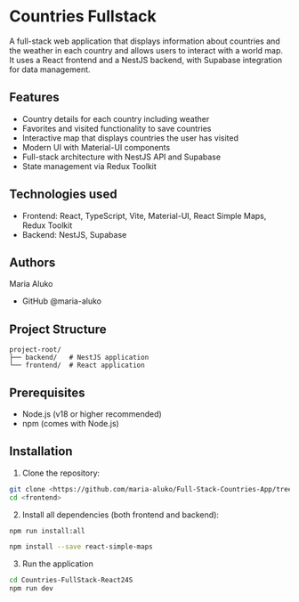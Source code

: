 # Countries Fullstack

A full-stack web application that displays information about countries and the weather in each country and allows users to interact with a world map. It uses a React frontend and a NestJS backend, with Supabase integration for data management.

## Features

- Country details for each country including weather
- Favorites and visited functionality to save countries
- Interactive map that displays countries the user has visited
- Modern UI with Material-UI components
- Full-stack architecture with NestJS API and Supabase
- State management via Redux Toolkit

## Technologies used

- Frontend: React, TypeScript, Vite, Material-UI, React Simple Maps, Redux Toolkit
- Backend: NestJS, Supabase

## Authors

Maria Aluko

- GitHub @maria-aluko

## Project Structure

```shell
project-root/
├── backend/   # NestJS application
└── frontend/  # React application
```

## Prerequisites

- Node.js (v18 or higher recommended)
- npm (comes with Node.js)

## Installation

1. Clone the repository:

```bash
git clone <https://github.com/maria-aluko/Full-Stack-Countries-App/tree/main>
cd <frontend>
```

2. Install all dependencies (both frontend and backend):

```bash
npm run install:all
```

```bash
npm install --save react-simple-maps
```

3. Run the application

```bash
cd Countries-FullStack-React24S
npm run dev
```
